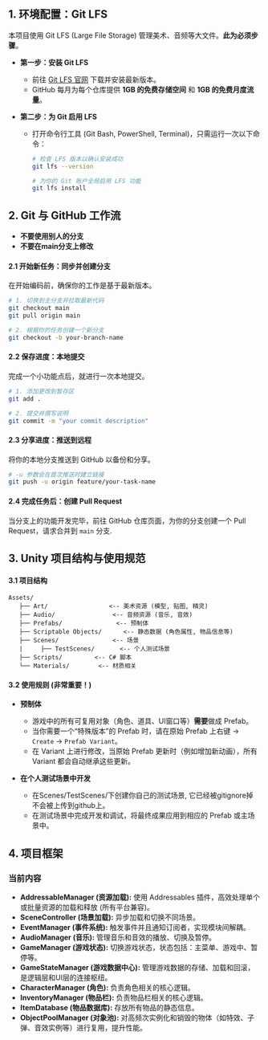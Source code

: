 ## 1. 环境配置：Git LFS

本项目使用 Git LFS (Large File Storage) 管理美术、音频等大文件。**此为必须步骤**。

* **第一步：安装 Git LFS**
    * 前往 [Git LFS 官网](https://git-lfs.github.com/) 下载并安装最新版本。
    * GitHub 每月为每个仓库提供 **1GB 的免费存储空间** 和 **1GB 的免费月度流量**。

* **第二步：为 Git 启用 LFS**
    * 打开命令行工具 (Git Bash, PowerShell, Terminal)，只需运行一次以下命令：
        ```bash
        # 检查 LFS 版本以确认安装成功
        git lfs --version

        # 为你的 Git 账户全局启用 LFS 功能
        git lfs install
        ```

## 2. Git 与 GitHub 工作流
* **不要使用别人的分支**
* **不要在main分支上修改**
#### 2.1 开始新任务：同步并创建分支
在开始编码前，确保你的工作是基于最新版本。

```bash
# 1. 切换到主分支并拉取最新代码
git checkout main
git pull origin main

# 2. 根据你的任务创建一个新分支
git checkout -b your-branch-name
```

#### 2.2 保存进度：本地提交
完成一个小功能点后，就进行一次本地提交。

```bash
# 1. 添加更改到暂存区
git add .

# 2. 提交并撰写说明
git commit -m "your commit description"
```

#### 2.3 分享进度：推送到远程
将你的本地分支推送到 GitHub 以备份和分享。

```bash
# -u 参数会在首次推送时建立链接
git push -u origin feature/your-task-name
```

#### 2.4 完成任务后：创建 Pull Request
当分支上的功能开发完毕，前往 GitHub 仓库页面，为你的分支创建一个 Pull Request，请求合并到 `main` 分支.

## 3. Unity 项目结构与使用规范

#### 3.1 项目结构

```
Assets/
   ├── Art/                 <-- 美术资源 (模型, 贴图, 精灵)
   ├── Audio/                <-- 音频资源 (音乐, 音效)
   ├── Prefabs/               <-- 预制体
   ├── Scriptable Objects/      <-- 静态数据 (角色属性, 物品信息等)
   ├── Scenes/               <-- 场景
   |     ├── TestScenes/       <-- 个人测试场景
   ├── Scripts/         <-- C# 脚本
   └── Materials/        <-- 材质相关
```

#### 3.2 使用规则 (非常重要！)

* **预制体**
    * 游戏中的所有可复用对象（角色、道具、UI窗口等）**需要**做成 Prefab。
    * 当你需要一个“特殊版本”的 Prefab 时，请在原始 Prefab 上右键 -> `Create` -> `Prefab Variant`。
    * 在 Variant 上进行修改，当原始 Prefab 更新时（例如增加新动画），所有 Variant 都会自动继承这些更新。

* **在个人测试场景中开发**
    * 在Scenes/TestScenes/下创建你自己的测试场景, 它已经被gitignore掉 不会被上传到github上。
    * 在测试场景中完成开发和调试，将最终成果应用到相应的 Prefab 或主场景中。

## 4. 项目框架

### 当前内容
* **AddressableManager (资源加载):** 使用 Addressables 插件，高效处理单个或批量资源的加载和释放 (所有平台兼容)。
* **SceneController (场景加载):** 异步加载和切换不同场景。
* **EventManager (事件系统):** 触发事件并且通知订阅者，实现模块间解耦。
* **AudioManager (音乐):** 管理音乐和音效的播放、切换及暂停。
* **GameManager (游戏状态):** 切换游戏状态，状态包括：主菜单、游戏中、暂停等。
* **GameStateManager (游戏数据中心):** 管理游戏数据的存储、加载和回滚，是逻辑层和UI层的连接枢纽。
* **CharacterManager (角色):** 负责角色相关的核心逻辑。
* **InventoryManager (物品栏):** 负责物品栏相关的核心逻辑。
* **ItemDatabase (物品数据库):** 存放所有物品的静态信息。
* **ObjectPoolManager (对象池):** 对高频次实例化和销毁的物体（如特效、子弹、音效实例等）进行复用，提升性能。
